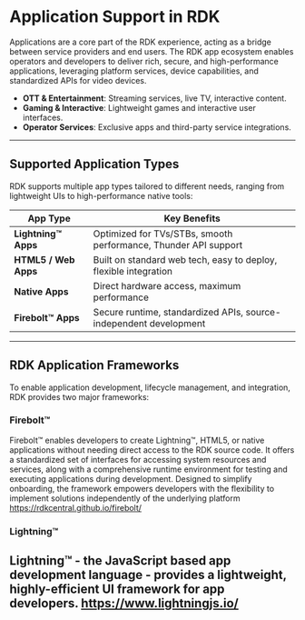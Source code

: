 # Application Support in RDK

Applications are a core part of the RDK experience, acting as a bridge between service providers and end users. The RDK app ecosystem enables operators and developers to deliver rich, secure, and high-performance applications, leveraging platform services, device capabilities, and standardized APIs for video devices.

* **OTT & Entertainment**: Streaming services, live TV, interactive content.
* **Gaming & Interactive**: Lightweight games and interactive user interfaces.
* **Operator Services**: Exclusive apps and third-party service integrations.

---

## Supported Application Types

RDK supports multiple app types tailored to different needs, ranging from lightweight UIs to high-performance native tools:

| **App Type**                            | **Key Benefits**                                                  |
| --------------------------------------- | ----------------------------------------------------------------- |
| **Lightning™ Apps** | Optimized for TVs/STBs, smooth performance, Thunder API support   |
| **HTML5 / Web Apps** | Built on standard web tech, easy to deploy, flexible integration  |
| **Native Apps** | Direct hardware access, maximum performance                       |
| **Firebolt™ Apps** | Secure runtime, standardized APIs, source-independent development |

---

## RDK Application Frameworks

To enable application development, lifecycle management, and integration, RDK provides two major frameworks:

### Firebolt™

Firebolt™ enables developers to create Lightning™, HTML5, or native applications without needing direct access to the RDK source code. It offers a standardized set of interfaces for accessing system resources and services, along with a comprehensive runtime environment for testing and executing applications during development. Designed to simplify onboarding, the framework empowers developers with the flexibility to implement solutions independently of the underlying platform
https://rdkcentral.github.io/firebolt/

### Lightning™

Lightning™ - the JavaScript based app development language - provides a lightweight, highly-efficient UI framework for app developers.
https://www.lightningjs.io/
---
